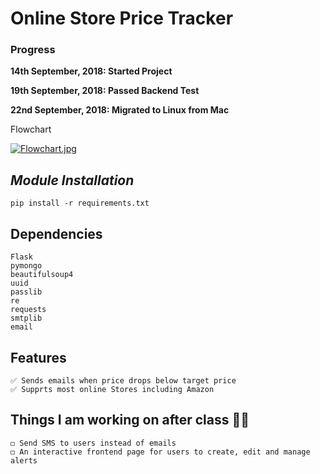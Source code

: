 # Online Store Price Tracker

### Progress
**14th September, 2018: Started Project**

**19th September, 2018: Passed Backend Test**

**22nd September, 2018: Migrated to Linux from Mac**


Flowchart

[![Flowchart.jpg](https://s22.postimg.cc/ugqjpo9v5/Flowchart.jpg)](https://postimg.cc/image/llppf5l2l/)

## ***Module Installation***

	pip install -r requirements.txt
	
	
	
## Dependencies
	Flask
	pymongo
	beautifulsoup4
	uuid
	passlib
	re
	requests
	smtplib
	email

## Features
	✅ Sends emails when price drops below target price
	✅ Supprts most online Stores including Amazon

## Things I am working on after class  🚧🚧
	◻ Send SMS to users instead of emails
	◻ An interactive frontend page for users to create, edit and manage alerts
